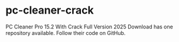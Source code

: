 # pc-cleaner-crack
PC Cleaner Pro 15.2 With Crack Full Version 2025 Download has one repository available. Follow their code on GitHub.
